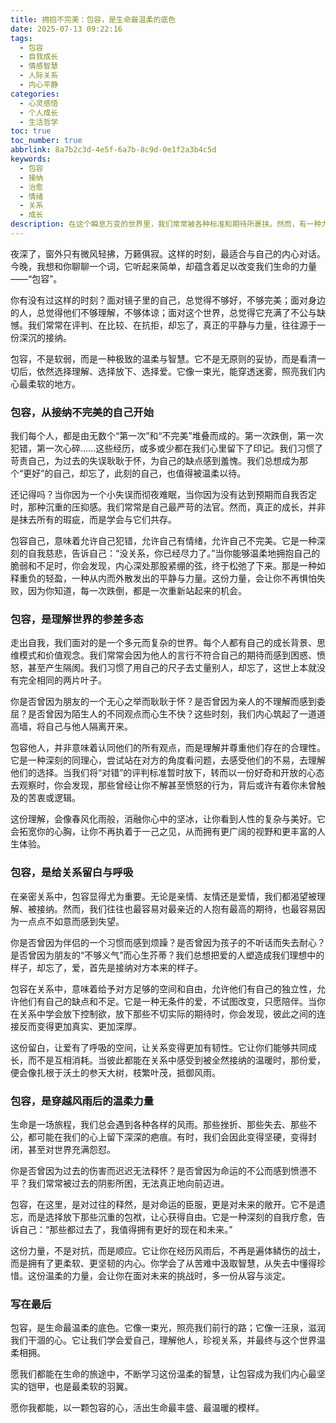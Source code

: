 ```yaml
---
title: 拥抱不完美：包容，是生命最温柔的底色
date: 2025-07-13 09:22:16
tags:
  - 包容
  - 自我成长
  - 情感智慧
  - 人际关系
  - 内心平静
categories:
  - 心灵感悟
  - 个人成长
  - 生活哲学
toc: true
toc_number: true
abbrlink: 8a7b2c3d-4e5f-6a7b-8c9d-0e1f2a3b4c5d
keywords:
  - 包容
  - 接纳
  - 治愈
  - 情绪
  - 关系
  - 成长
description: 在这个瞬息万变的世界里，我们常常被各种标准和期待所裹挟。然而，有一种力量，它不张扬，却能温柔地托起我们疲惫的心灵，那就是包容。它不仅仅是对他人的宽恕，更是对自我、对世界深沉的理解与接纳。这篇文字，想与你一同探索包容的真谛，感受它如何成为我们生命中最温暖、最有力量的底色。
---
```


夜深了，窗外只有微风轻拂，万籁俱寂。这样的时刻，最适合与自己的内心对话。今晚，我想和你聊聊一个词，它听起来简单，却蕴含着足以改变我们生命的力量——“包容”。

你有没有过这样的时刻？面对镜子里的自己，总觉得不够好，不够完美；面对身边的人，总觉得他们不够理解，不够体谅；面对这个世界，总觉得它充满了不公与缺憾。我们常常在评判、在比较、在抗拒，却忘了，真正的平静与力量，往往源于一份深沉的接纳。

包容，不是软弱，而是一种极致的温柔与智慧。它不是无原则的妥协，而是看清一切后，依然选择理解、选择放下、选择爱。它像一束光，能穿透迷雾，照亮我们内心最柔软的地方。

### 包容，从接纳不完美的自己开始

我们每个人，都是由无数个“第一次”和“不完美”堆叠而成的。第一次跌倒，第一次犯错，第一次心碎……这些经历，或多或少都在我们心里留下了印记。我们习惯了苛责自己，为过去的失误耿耿于怀，为自己的缺点感到羞愧。我们总想成为那个“更好”的自己，却忘了，此刻的自己，也值得被温柔以待。

还记得吗？当你因为一个小失误而彻夜难眠，当你因为没有达到预期而自我否定时，那种沉重的压抑感。我们常常是自己最严苛的法官。然而，真正的成长，并非是抹去所有的瑕疵，而是学会与它们共存。

包容自己，意味着允许自己犯错，允许自己有情绪，允许自己不完美。它是一种深刻的自我慈悲，告诉自己：“没关系，你已经尽力了。”当你能够温柔地拥抱自己的脆弱和不足时，你会发现，内心深处那股紧绷的弦，终于松弛了下来。那是一种如释重负的轻盈，一种从内而外散发出的平静与力量。这份力量，会让你不再惧怕失败，因为你知道，每一次跌倒，都是一次重新站起来的机会。

### 包容，是理解世界的参差多态

走出自我，我们面对的是一个多元而复杂的世界。每个人都有自己的成长背景、思维模式和价值观念。我们常常会因为他人的言行不符合自己的期待而感到困惑、愤怒，甚至产生隔阂。我们习惯了用自己的尺子去丈量别人，却忘了，这世上本就没有完全相同的两片叶子。

你是否曾因为朋友的一个无心之举而耿耿于怀？是否曾因为亲人的不理解而感到委屈？是否曾因为陌生人的不同观点而心生不快？这些时刻，我们内心筑起了一道道高墙，将自己与他人隔离开来。

包容他人，并非意味着认同他们的所有观点，而是理解并尊重他们存在的合理性。它是一种深刻的同理心，尝试站在对方的角度看问题，去感受他们的不易，去理解他们的选择。当我们将“对错”的评判标准暂时放下，转而以一份好奇和开放的心态去观察时，你会发现，那些曾经让你不解甚至愤怒的行为，背后或许有着你未曾触及的苦衷或逻辑。

这份理解，会像春风化雨般，消融你心中的坚冰，让你看到人性的复杂与美好。它会拓宽你的心胸，让你不再执着于一己之见，从而拥有更广阔的视野和更丰富的人生体验。

### 包容，是给关系留白与呼吸

在亲密关系中，包容显得尤为重要。无论是亲情、友情还是爱情，我们都渴望被理解、被接纳。然而，我们往往也最容易对最亲近的人抱有最高的期待，也最容易因为一点点不如意而感到失望。

你是否曾因为伴侣的一个习惯而感到烦躁？是否曾因为孩子的不听话而失去耐心？是否曾因为朋友的“不够义气”而心生芥蒂？我们总想把爱的人塑造成我们理想中的样子，却忘了，爱，首先是接纳对方本来的样子。

包容在关系中，意味着给予对方足够的空间和自由，允许他们有自己的独立性，允许他们有自己的缺点和不足。它是一种无条件的爱，不试图改变，只愿陪伴。当你在关系中学会放下控制欲，放下那些不切实际的期待时，你会发现，彼此之间的连接反而变得更加真实、更加深厚。

这份留白，让爱有了呼吸的空间，让关系变得更加有韧性。它让你们能够共同成长，而不是互相消耗。当彼此都能在关系中感受到被全然接纳的温暖时，那份爱，便会像扎根于沃土的参天大树，枝繁叶茂，抵御风雨。

### 包容，是穿越风雨后的温柔力量

生命是一场旅程，我们总会遇到各种各样的风雨。那些挫折、那些失去、那些不公，都可能在我们的心上留下深深的疤痕。有时，我们会因此变得坚硬，变得封闭，甚至对世界充满怨怼。

你是否曾因为过去的伤害而迟迟无法释怀？是否曾因为命运的不公而感到愤懑不平？我们常常被过去的阴影所困，无法真正地向前迈进。

包容，在这里，是对过往的释然，是对命运的臣服，更是对未来的敞开。它不是遗忘，而是选择放下那些沉重的包袱，让心获得自由。它是一种深刻的自我疗愈，告诉自己：“那些都过去了，我值得拥有更好的现在和未来。”

这份力量，不是对抗，而是顺应。它让你在经历风雨后，不再是遍体鳞伤的战士，而是拥有了更柔软、更坚韧的内心。你学会了从苦难中汲取智慧，从失去中懂得珍惜。这份温柔的力量，会让你在面对未来的挑战时，多一份从容与淡定。

### 写在最后

包容，是生命最温柔的底色。它像一束光，照亮我们前行的路；它像一汪泉，滋润我们干涸的心。它让我们学会爱自己，理解他人，珍视关系，并最终与这个世界温柔相拥。

愿我们都能在生命的旅途中，不断学习这份温柔的智慧，让包容成为我们内心最坚实的铠甲，也是最柔软的羽翼。

愿你我都能，以一颗包容的心，活出生命最丰盛、最温暖的模样。